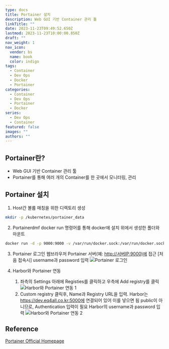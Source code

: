 ```yaml
---
type: docs
title: Portainer 설치
description: Web GUI 기반 Container 관리 툴
linkTitle: ""
date: 2023-11-23T09:49:52.650Z
lastmod: 2023-11-23T10:00:00.850Z
draft: ""
nav_weight: 1
nav_icon:
  vendor: bs
  name: book
  color: indigo
tags:
  - Container
  - Dev Ops
  - Docker
  - Portainer
categories:
  - Container
  - Dev Ops
  - Portainer
  - Docker
series:
  - Dev Ops
  - Container
featured: false
images: ""
authors: ""
---
```


## Portainer란?

- Web GUI 기반 Container 관리 툴
- Portainer를 통해 여러 개의 Container를 한 곳에서 모니터링, 관리

## Portainer 설치

1. Host간 볼륨 매칭을 위한 디렉토리 생성

```bash
mkdir -p /kubernetes/portainer_data
```

2. Portainerdmf docker run 명령어를 통해 docker에 설치
   위에서 생성한 폴더와 마운트

```bash
docker run -d -p 9000:9000 -v /var/run/docker.sock:/var/run/docker.sock -v /kubernetes/portainer_data:/data portainer/portainer-ce:latest
```

3. Portainer 로그인
   웹브라우저 Portainer 서버(예: <http://서버IP:9000)에> 접근
   [처음 접속시]
   username과 password 입력
   ![Portainer 로그인](/dev-ops/portainer-1.png)

4. Harbor와 Portainer 연동
   1. 좌측의 Settings 아래에 Registies를 클릭하고 우측에 Add registry를 클릭
      ![Harbor와 Portainer 연동 1](/dev-ops/portainer-2.png)
   2. Custom registry 클릭후, Name과 Registry URL을 입력.
      Harbor는 <https://dev.eq4all.co.kr:5000에> 연결되어 있어 이를 넣으면 됨
      public이 아니므로, Authentication 입력이 필요
      Harbor의 username과 password 입력
      ![Harbor와 Portainer 연동 2](/dev-ops/portainer-3.png)

## Reference

[Portainer Official Homepage](https://www.portainer.io/)
